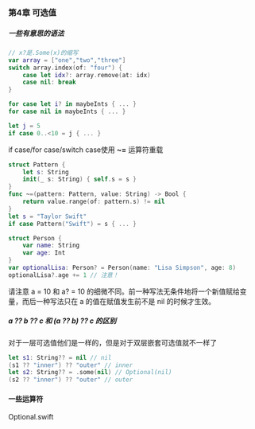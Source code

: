 ### 第4章 可选值

##### 一些有意思的语法

```swift
// x?是.Some(x)的缩写
var array = ["one","two","three"] 
switch array.index(of: "four") { 
	case let idx?: array.remove(at: idx) 
	case nil: break
}

for case let i? in maybeInts { ... }
for case nil in maybeInts { ... }
```

```swift
let j = 5 
if case 0..<10 = j { ... }
```

if case/for case/switch case使用 **~=** 运算符重载 

```swift
struct Pattern {
	let s: String
	init(_ s: String) { self.s = s }
}
func ~=(pattern: Pattern, value: String) -> Bool { 
	return value.range(of: pattern.s) != nil
}
let s = "Taylor Swift"
if case Pattern("Swift") = s { ... }
```

```swift
struct Person { 
	var name: String 
	var age: Int
}
var optionalLisa: Person? = Person(name: "Lisa Simpson", age: 8)
optionalLisa?.age += 1 // 注意！
```

请注意 a = 10 和 a? = 10 的细微不同。前一种写法无条件地将一个新值赋给变量，而后一种写法只在 a 的值在赋值发生前不是 nil 的时候才生效。

##### a ?? b ?? c 和 (a ?? b) ?? c 的区别

对于一层可选值他们是一样的，但是对于双层嵌套可选值就不一样了

```swift
let s1: String?? = nil // nil
(s1 ?? "inner") ?? "outer" // inner
let s2: String?? = .some(nil) // Optional(nil) 
(s2 ?? "inner") ?? "outer" // outer
```

#### 一些运算符

Optional.swift